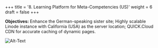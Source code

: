 +++
title = '8. Learning Platform for Meta-Competencies (US)'
weight = 6
draft = false
+++

**Objectives:** Enhance the German-speaking sister site; Highly scalable Linode instance with California (USA) as the server location; QUICK.Cloud CDN for accurate caching of dynamic pages.

![Alt-Text](/img/p8.1.jpg)  

